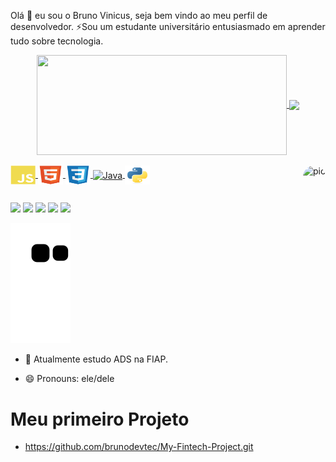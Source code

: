 Olá 👋 eu sou o Bruno Vinicus,  seja bem vindo ao meu perfil de desenvolvedor.
⚡Sou um estudante universitário entusiasmado em aprender tudo sobre tecnologia.

<div align="center">
  <a href="https://github.com/brunodevtec">
  <img align="center" height="160em" width="400" src="https://github-readme-stats.vercel.app/api?username=brunodevtec&show_icons=true&theme=midnight-purple&hide=contribs,prs,issues&"/>
  <img align="center" height="160em" src="https://github-readme-stats.vercel.app/api/top-langs/?username=brunodevtec&layout=compact&langs_count=7&theme=midnight-purple"/>
</div>
    
<div style="display: inline_block"><br>
  <img align="center" alt="Js" height="30" width="40" src="https://raw.githubusercontent.com/devicons/devicon/master/icons/javascript/javascript-plain.svg">
  <img align="center" alt="HTML" height="30" width="40" src="https://raw.githubusercontent.com/devicons/devicon/master/icons/html5/html5-original.svg">
  <img align="center" alt="CSS" height="30" width="40" src="https://raw.githubusercontent.com/devicons/devicon/master/icons/css3/css3-original.svg">
  <img align="center" alt="Java" height="30" width="40" src="https://cdn.jsdelivr.net/gh/devicons/devicon/icons/java/java-plain-wordmark.svg">
  <img align="center" alt="Python" height="30" width="40" src="https://raw.githubusercontent.com/devicons/devicon/master/icons/python/python-original.svg">
  <img align="right" alt="pic" height="150" style="border-radius:50px;" src="https://i.ibb.co/n6cZp0X/Pic.png">
</div>

##
    
<div>  
  <a href = "brunodevtec@gmail.com"><img src="https://img.shields.io/badge/-Gmail-%23333?style=for-the-badge&logo=gmail&logoColor=white" target="_blank"></a>
  <a href="linkedin.com/in/bruno-vinicius-pereira-5988b5266" target="_blank"><img src="https://img.shields.io/badge/-LinkedIn-%230077B5?style=for-the-badge&logo=linkedin&logoColor=white" target="_blank"></a> 
  <a href="#" target="_blank"><img src="https://img.shields.io/badge/Netlify-00C7B7?style=for-the-badge&logo=netlify&logoColor=white" target="_blank"></a> 
  <a href="#" target="_blank"><img src="https://img.shields.io/badge/-Instagram-%23E4405F?style=for-the-badge&logo=instagram&logoColor=white" target="_blank"></a>
  <a href="https://discord.gg/QPnrx335" target="_blank"><img src="https://img.shields.io/badge/Discord-7289DA?style=for-the-badge&logo=discord&logoColor=white" target="_blank"></a>
 
  ![Snake animation](https://github.com/rafaballerini/rafaballerini/blob/output/github-contribution-grid-snake.svg)
</div>
  
  - 🌱 Atualmente estudo ADS na FIAP.

  - 😄 Pronouns: ele/dele


# Meu primeiro Projeto

- https://github.com/brunodevtec/My-Fintech-Project.git
